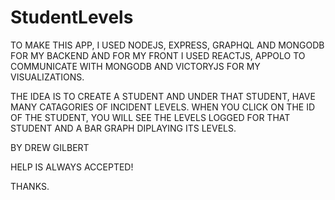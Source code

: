# StudentLevels

TO MAKE THIS APP, I USED NODEJS, EXPRESS, GRAPHQL AND MONGODB FOR MY BACKEND AND FOR MY FRONT
I USED REACTJS, APPOLO TO COMMUNICATE WITH MONGODB AND VICTORYJS FOR MY VISUALIZATIONS.

THE IDEA IS TO CREATE A STUDENT AND UNDER THAT STUDENT, HAVE MANY CATAGORIES OF INCIDENT LEVELS.
WHEN YOU CLICK ON THE ID OF THE STUDENT, YOU WILL SEE THE LEVELS LOGGED FOR THAT STUDENT AND A BAR GRAPH DIPLAYING ITS LEVELS.

BY DREW GILBERT

HELP IS ALWAYS ACCEPTED!

THANKS.
